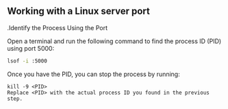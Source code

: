 ## Working with a Linux server port

.Identify the Process Using the Port

Open a terminal and run the following command to find the process ID (PID) using port 5000:

```bash
lsof -i :5000
```

Once you have the PID, you can stop the process by running:

```shell
kill -9 <PID>
Replace <PID> with the actual process ID you found in the previous step.
```